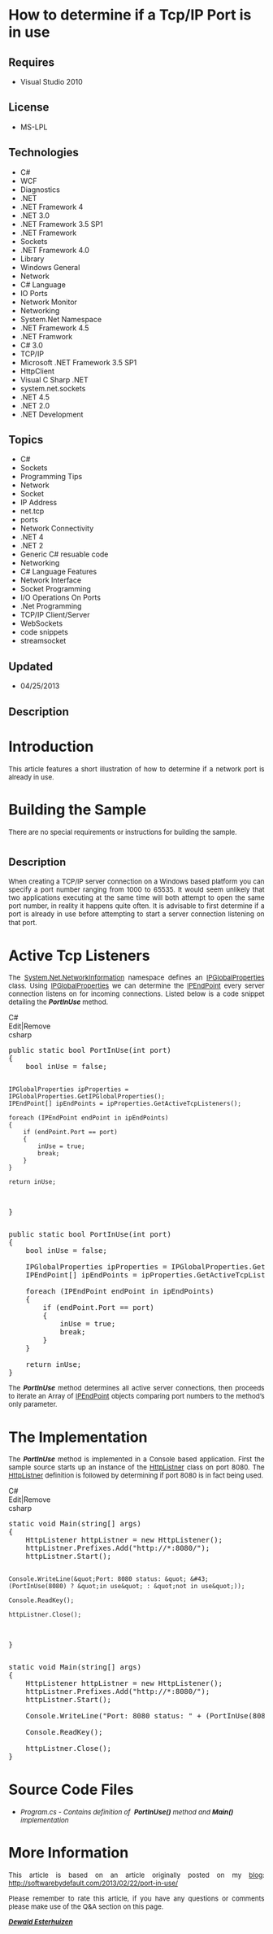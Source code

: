 # How to determine if a Tcp/IP Port is in use
## Requires
- Visual Studio 2010
## License
- MS-LPL
## Technologies
- C#
- WCF
- Diagnostics
- .NET
- .NET Framework 4
- .NET 3.0
- .NET Framework 3.5 SP1
- .NET Framework
- Sockets
- .NET Framework 4.0
- Library
- Windows General
- Network
- C# Language
- IO Ports
- Network Monitor
- Networking
- System.Net Namespace
- .NET Framework 4.5
- .NET Framwork
- C# 3.0
- TCP/IP
- Microsoft .NET Framework 3.5 SP1
- HttpClient
- Visual C Sharp .NET
- system.net.sockets
- .NET 4.5
- .NET 2.0
- .NET Development
## Topics
- C#
- Sockets
- Programming Tips
- Network
- Socket
- IP Address
- net.tcp
- ports
- Network Connectivity
- .NET 4
- .NET 2
- Generic C# resuable code
- Networking
- C# Language Features
- Network Interface
- Socket Programming
- I/O Operations On Ports
- .Net Programming
- TCP/IP Client/Server
- WebSockets
- code snippets
- streamsocket
## Updated
- 04/25/2013
## Description

<h1>Introduction</h1>
<p style="text-align:justify"><span style="font-size:small">This article features a short illustration of how to determine if a network port is already in use.</span></p>
<h1><span>Building the Sample</span></h1>
<p style="text-align:justify"><span style="font-size:small">There are&nbsp;no special requirements or instructions for building the sample.</span></p>
<h1><span style="font-size:20px; font-weight:bold">Description</span></h1>
<p style="text-align:justify"><span style="font-size:small">When creating a TCP/IP server connection on a Windows based platform you can specify a port number ranging from 1000 to 65535. It would seem unlikely that two applications executing at the same time
 will both attempt to open the same port number, in reality it happens quite often. It is advisable to first determine if a port is already in use before attempting to start a server connection listening on that port.</span>&nbsp;</p>
<h1>Active Tcp Listeners</h1>
<p style="text-align:justify"><span style="font-size:small">The <a title="System.Net.NetworkInformation" rel="tag" href="http://msdn.microsoft.com/en-us/library/system.net.networkinformation.aspx" target="_blank">
System.Net.NetworkInformation</a> namespace defines an <a title="IPGlobalProperties" rel="tag" href="http://msdn.microsoft.com/en-us/library/system.net.networkinformation.ipglobalproperties.aspx" target="_blank">
IPGlobalProperties</a> class. Using <a title="IPGlobalProperties" rel="tag" href="http://msdn.microsoft.com/en-us/library/system.net.networkinformation.ipglobalproperties.aspx" target="_blank">
IPGlobalProperties</a> we can determine the <a title="IPEndPoint" rel="tag" href="http://msdn.microsoft.com/en-us/library/system.net.ipendpoint.aspx" target="_blank">
IPEndPoint</a> every server connection listens on for incoming connections. Listed below is a code snippet detailing the
<strong><em>PortInUse</em></strong> method.</span></p>
<div class="scriptcode">
<div class="pluginEditHolder" pluginCommand="mceScriptCode">
<div class="title"><span>C#</span></div>
<div class="pluginLinkHolder"><span class="pluginEditHolderLink">Edit</span>|<span class="pluginRemoveHolderLink">Remove</span></div>
<span class="hidden">csharp</span>
<pre class="hidden">public static bool PortInUse(int port)
{
    bool inUse = false;
            
    IPGlobalProperties ipProperties = IPGlobalProperties.GetIPGlobalProperties();
    IPEndPoint[] ipEndPoints = ipProperties.GetActiveTcpListeners();
            
    foreach (IPEndPoint endPoint in ipEndPoints)
    {
        if (endPoint.Port == port)
        {
            inUse = true;
            break;
        }
    }

    return inUse;
}</pre>
<div class="preview">
<pre class="csharp"><span class="cs__keyword">public</span>&nbsp;<span class="cs__keyword">static</span>&nbsp;<span class="cs__keyword">bool</span>&nbsp;PortInUse(<span class="cs__keyword">int</span>&nbsp;port)&nbsp;
{&nbsp;
&nbsp;&nbsp;&nbsp;&nbsp;<span class="cs__keyword">bool</span>&nbsp;inUse&nbsp;=&nbsp;<span class="cs__keyword">false</span>;&nbsp;
&nbsp;&nbsp;&nbsp;&nbsp;&nbsp;&nbsp;&nbsp;&nbsp;&nbsp;&nbsp;&nbsp;&nbsp;&nbsp;
&nbsp;&nbsp;&nbsp;&nbsp;IPGlobalProperties&nbsp;ipProperties&nbsp;=&nbsp;IPGlobalProperties.GetIPGlobalProperties();&nbsp;
&nbsp;&nbsp;&nbsp;&nbsp;IPEndPoint[]&nbsp;ipEndPoints&nbsp;=&nbsp;ipProperties.GetActiveTcpListeners();&nbsp;
&nbsp;&nbsp;&nbsp;&nbsp;&nbsp;&nbsp;&nbsp;&nbsp;&nbsp;&nbsp;&nbsp;&nbsp;&nbsp;
&nbsp;&nbsp;&nbsp;&nbsp;<span class="cs__keyword">foreach</span>&nbsp;(IPEndPoint&nbsp;endPoint&nbsp;<span class="cs__keyword">in</span>&nbsp;ipEndPoints)&nbsp;
&nbsp;&nbsp;&nbsp;&nbsp;{&nbsp;
&nbsp;&nbsp;&nbsp;&nbsp;&nbsp;&nbsp;&nbsp;&nbsp;<span class="cs__keyword">if</span>&nbsp;(endPoint.Port&nbsp;==&nbsp;port)&nbsp;
&nbsp;&nbsp;&nbsp;&nbsp;&nbsp;&nbsp;&nbsp;&nbsp;{&nbsp;
&nbsp;&nbsp;&nbsp;&nbsp;&nbsp;&nbsp;&nbsp;&nbsp;&nbsp;&nbsp;&nbsp;&nbsp;inUse&nbsp;=&nbsp;<span class="cs__keyword">true</span>;&nbsp;
&nbsp;&nbsp;&nbsp;&nbsp;&nbsp;&nbsp;&nbsp;&nbsp;&nbsp;&nbsp;&nbsp;&nbsp;<span class="cs__keyword">break</span>;&nbsp;
&nbsp;&nbsp;&nbsp;&nbsp;&nbsp;&nbsp;&nbsp;&nbsp;}&nbsp;
&nbsp;&nbsp;&nbsp;&nbsp;}&nbsp;
&nbsp;
&nbsp;&nbsp;&nbsp;&nbsp;<span class="cs__keyword">return</span>&nbsp;inUse;&nbsp;
}</pre>
</div>
</div>
</div>
<p style="text-align:justify"><span style="font-size:small">The <strong><em>PortInUse</em></strong> method determines all active server connections, then proceeds to iterate an Array of
<a title="IPEndPoint" rel="tag" href="http://msdn.microsoft.com/en-us/library/system.net.ipendpoint.aspx" target="_blank">
IPEndPoint</a> objects comparing port numbers to the method&rsquo;s only parameter.</span></p>
<h1><span>The Implementation</span></h1>
<p style="text-align:justify"><span style="font-size:small">The <strong><em>PortInUse</em></strong> method is implemented in a Console based application. First the sample source starts up an instance of the
<a title="HttpListner" rel="tag" href="http://msdn.microsoft.com/en-us/library/system.net.httplistener.aspx" target="_blank">
HttpListner</a> class on port 8080. The <a title="HttpListner" rel="tag" href="http://msdn.microsoft.com/en-us/library/system.net.httplistener.aspx" target="_blank">
HttpListner</a> definition is followed by determining if port 8080 is in fact being used.</span></p>
<div><span>
<div class="scriptcode">
<div class="pluginEditHolder" pluginCommand="mceScriptCode">
<div class="title"><span>C#</span></div>
<div class="pluginLinkHolder"><span class="pluginEditHolderLink">Edit</span>|<span class="pluginRemoveHolderLink">Remove</span></div>
<span class="hidden">csharp</span>
<pre class="hidden">static void Main(string[] args)
{
    HttpListener httpListner = new HttpListener();
    httpListner.Prefixes.Add(&quot;http://*:8080/&quot;);
    httpListner.Start();

    Console.WriteLine(&quot;Port: 8080 status: &quot; &#43; (PortInUse(8080) ? &quot;in use&quot; : &quot;not in use&quot;));

    Console.ReadKey();

    httpListner.Close();
}</pre>
<div class="preview">
<pre class="csharp"><span class="cs__keyword">static</span>&nbsp;<span class="cs__keyword">void</span>&nbsp;Main(<span class="cs__keyword">string</span>[]&nbsp;args)&nbsp;
{&nbsp;
&nbsp;&nbsp;&nbsp;&nbsp;HttpListener&nbsp;httpListner&nbsp;=&nbsp;<span class="cs__keyword">new</span>&nbsp;HttpListener();&nbsp;
&nbsp;&nbsp;&nbsp;&nbsp;httpListner.Prefixes.Add(<span class="cs__string">&quot;http://*:8080/&quot;</span>);&nbsp;
&nbsp;&nbsp;&nbsp;&nbsp;httpListner.Start();&nbsp;
&nbsp;
&nbsp;&nbsp;&nbsp;&nbsp;Console.WriteLine(<span class="cs__string">&quot;Port:&nbsp;8080&nbsp;status:&nbsp;&quot;</span>&nbsp;&#43;&nbsp;(PortInUse(<span class="cs__number">8080</span>)&nbsp;?&nbsp;<span class="cs__string">&quot;in&nbsp;use&quot;</span>&nbsp;:&nbsp;<span class="cs__string">&quot;not&nbsp;in&nbsp;use&quot;</span>));&nbsp;
&nbsp;
&nbsp;&nbsp;&nbsp;&nbsp;Console.ReadKey();&nbsp;
&nbsp;
&nbsp;&nbsp;&nbsp;&nbsp;httpListner.Close();&nbsp;
}</pre>
</div>
</div>
</div>
</span></div>
<h1><span>Source Code Files</span></h1>
<ul>
<li>
<p><span style="font-size:small"><em>Program.cs&nbsp;- Contains definition of&nbsp;
<strong>PortInUse()</strong> method and <strong>Main()</strong> implementation</em></span></p>
</li></ul>
<h1>More Information</h1>
<p style="text-align:justify"><span style="font-size:small">This article is based on an article originally posted on my
<a title="http://softwarebydefault.com" href="http://softwarebydefault.com" target="_blank">
blog</a>: <a href="http://softwarebydefault.com/2013/02/22/port-in-use/">http://softwarebydefault.com/2013/02/22/port-in-use/</a>&nbsp;</span></p>
<p style="text-align:justify"><span style="font-size:small">Please remember to rate this article, if you have any questions or comments please make use of the Q&amp;A section on this page.</span></p>
<p style="text-align:justify"><span style="font-size:small"><strong><em><a title="Dewald Esterhuizen" href="http://softwarebydefault.com/about/" target="_blank">Dewald Esterhuizen</a></em></strong></span></p>
